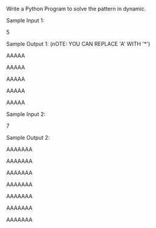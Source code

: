 Write a Python Program to solve the pattern in dynamic.

Sample Input 1:

5

Sample Output 1:  (nOTE: YOU CAN REPLACE 'A' WITH '*')

AAAAA

AAAAA

AAAAA

AAAAA

AAAAA

Sample Input 2:

7

Sample Output 2:

AAAAAAA

AAAAAAA

AAAAAAA

AAAAAAA

AAAAAAA

AAAAAAA

AAAAAAA
